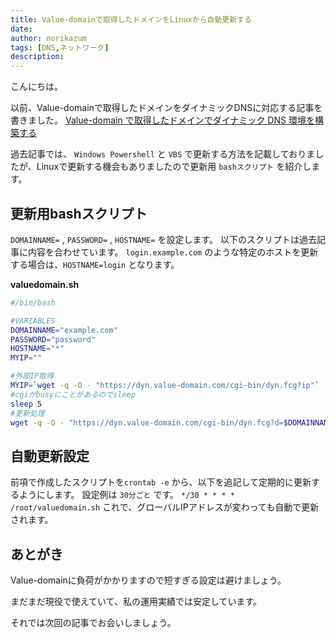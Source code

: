 ```yaml
---
title: Value-domainで取得したドメインをLinuxから自動更新する
date: 
author: norikazum
tags: [DNS,ネットワーク]
description: 
---
```


こんにちは。

以前、Value-domainで取得したドメインをダイナミックDNSに対応する記事を書きました。
[Value-domain で取得したドメインでダイナミック DNS 環境を構築する](https://mseeeen.msen.jp/build-dynamic-dns-with-value-domain/)

過去記事では、 `Windows Powershell` と `VBS` で更新する方法を記載しておりましたが、Linuxで更新する機会もありましたので更新用 `bashスクリプト` を紹介します。

## 更新用bashスクリプト
`DOMAINNAME=` , `PASSWORD=` , `HOSTNAME=` を設定します。
以下のスクリプトは過去記事に内容を合わせています。
`login.example.com` のような特定のホストを更新する場合は、`HOSTNAME=login` となります。 

**valuedomain.sh**
```bash
#/bin/bash

#VARIABLES
DOMAINNAME="example.com"
PASSWORD="password"
HOSTNAME="*"
MYIP=""

#外部IP取得
MYIP=`wget -q -O - "https://dyn.value-domain.com/cgi-bin/dyn.fcg?ip"`
#cgiがbusyにことがあるのでsleep
sleep 5
#更新処理
wget -q -O - "https://dyn.value-domain.com/cgi-bin/dyn.fcg?d=$DOMAINNAME&p=$PASSWORD&h=$HOSTNAME&i=$MYIP"
```

## 自動更新設定
前項で作成したスクリプトを`crontab -e` から、以下を追記して定期的に更新するようにします。
設定例は `30分ごと` です。
`*/30 * * * * /root/valuedomain.sh`
これで、グローバルIPアドレスが変わっても自動で更新されます。

## あとがき
Value-domainに負荷がかかりますので短すぎる設定は避けましょう。

まだまだ現役で使えていて、私の運用実績では安定しています。

それでは次回の記事でお会いしましょう。
